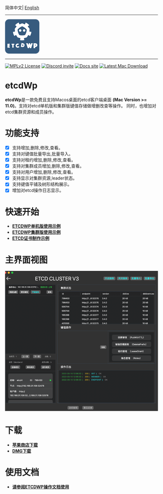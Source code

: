 简体中文| [English](./README_EN.md)

---

![ETCDWP](arch/icon.png)

---

[![MPLv2 License][6]][7]
[![Discord invite][8]][9]
[![Docs site][5]][3]
[![Latest Mac Download][10]][2]

# etcdWp

**etcdWp**是一款免费且支持Macos桌面的etcd客户端桌面 **(Mac Version >= 11.0)**。支持对etcd单机版和集群版键值存储做增删改查等操作。
同时，也增加对etcd集群资源和成员操作。

# 功能支持

- [X] 支持增加,删除,修改,查看。
- [X] 支持对键值批量导出,批量导入。
- [X] 支持对租约增加,删除,修改,查看。
- [X] 支持对集群成员增加,删除,修改,查看。
- [X] 支持对用户增加,删除,修改,查看。
- [X] 支持显示对集群资源,leader状态。
- [X] 支持键值平铺及树形结构展示。
- [X] 增加对etcd操作日志显示。

# 快速开始

- **[ETCDWP单机版使用示例](https://github.com/workpieces/etcdWp/blob/main/test/SINGLE.md)**
- **[ETCDWP集群版使用示例](https://github.com/workpieces/etcdWp/blob/main/test/CLUSTER.md)**
- **[ETCD证书制作示例](https://github.com/workpieces/etcdWp/blob/main/cert/README.md)**

# 主界面视图

![](test/none/img_4.png)

# 下载

- **[苹果商店下载][1]**
- **[DMG下载][2]**

# 使用文档

- **[请参阅ETCDWP操作文档使用][3]**

[1]: https://apps.apple.com/cn/app/etcdwp/id1617626187?mt=12
[2]: https://github.com/workpieces/etcdWpSite/releases
[3]: https://github.com/workpieces/etcdWp/blob/main/WIKI.md
[4]: https://github.com/workpieces/etcdWpSite/blob/main/LICENSE
[5]: https://img.shields.io/badge/Docs-Learn%20more-ffc7c7
[6]: https://img.shields.io/badge/license-MPLv2-blue.svg?style=flat-square
[7]: https://www.mozilla.org/MPL/2.0/
[8]: https://img.shields.io/badge/Discord-Come%20and%20chill-blue
[9]: https://github.com/workpieces/etcdWpSite/issues
[10]: https://img.shields.io/teamcity/https/build.syncthing.net/s/Syncthing_BuildMac.svg?style=flat-square&label=mac+build
[11]:https://github.com/workpieces/etcdWp/wiki


